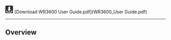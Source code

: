 <img src="/docs/image/download.png"> [Download WR3600 User Guide.pdf](WR3600_User Guide.pdf)

---
## Overview
<!DOCTYPE html>
<html lang="en">
<head>
    <meta charset="UTF-8">
    <meta name="viewport" content="width=device-width, initial-scale=1.0">
    <title>Tab切换示例</title>
    <style>
        /* 标签容器样式 */
        .tab-container {
            display: block;
            border-bottom: 1px solid #ccc;
        }

        /* 标签样式 */
        .tab {
            padding: 10px 20px;
            cursor: pointer;
            border: none;
            border-bottom: none;
            background-color: rgb(225, 225, 225);
            display: inline-block;
        }

        /* 激活标签样式 */
        .tab.active {
            background-color:#8E9AD5;
        }

        /* 内容面板样式 */
        .tab-content {
            padding: 20px;
            border: none;
            border-top: none;
            display: none; /* 默认隐藏内容 */
        }

        /* 激活内容面板样式 */
        .tab-content.active {
            display: block; /* 显示内容 */
        }

        /* 表格样式 */
        table {
            border-collapse: collapse; /* 合并边框 */
            width: 100%;
        }
        th, td {
            border: 1px solid #ccc;
            padding: 8px;
            text-align: center;
        }
    </style>
</head>

<body>
    <!-- 标签容器 -->
    <div class="tab-container">
        <div class="tab active" data-target="tab1">Front Panel</div>
        <div class="tab" data-target="tab2">LED Indication</div>
        <div class="tab" data-target="tab3">Back Panel</div>
        <div class="tab" data-target="tab4">Interface Description</div>
    </div>
    <!-- 内容面板容器 -->
    <div class="tab-content-container">
        <div id="tab1" class="tab-content active">
            <p><img src="/docs/image/wr3600/wr3600 (4).png" width="500" alt="描述信息"></p>
        </div>
        <div id="tab2" class="tab-content">
                <table>
        <thead>
            <tr>
                <th>LED</th>
                <th>Status</th>
                <th>Description</th>
            </tr>
        </thead>
        <tbody>
            <tr>
                <td rowspan="3" style="text-align: center; vertical-align: middle;">
                <img src="/docs/image/wr3600/wr3600 (5).png" alt="System Icon" width="20" height="20"><br>(System)</td>
                <td><strong>On</strong></td>
                <td>The system has started up successfully.</td>
            </tr>
            <tr>
                <td><strong>Flash</strong></td>
                <td>The system is starting up or the firmware is being upgraded. Do not disconnect or power off your Router in the process.</td>
            </tr>
            <tr>
                <td><strong>Off</strong></td>
                <td>Power is off.</td>
            </tr>
            <tr>
                <td rowspan="2" style="text-align: center; vertical-align: middle;">
                <img src="/docs/image/wr3600/wr3600 (6).png" alt="Internet Icon" width="20" height="20"><br>(Internet)</td>
                <td><strong>On</strong></td>
                <td>Internet service is available.</td>
            </tr>
            <tr>
                <td><strong>Off</strong></td>
                <td>The Router’s Internet port is unplugged or no Internet available.</td>
            </tr>
            <tr>
                <td rowspan="2" style="text-align: center; vertical-align: middle;">                <img src="/docs/image/wr3600/wr3600 (7).png" alt="LAN Icon" width="20" height="20"><br>(LAN)</td>
                <td><strong>On</strong></td>
                <td>1~4 powered-on device is connected to the Router’s LAN port.</td>
            </tr>
            <tr>
                <td><strong>Off</strong></td>
                <td>No powered-on device is connected to the Router’s LAN port.</td>
            </tr>
            <tr>
                <td rowspan="2" style="text-align: center; vertical-align: middle;">
                <img src="/docs/image/wr3600/wr3600 (8).png" alt="WAN Icon" width="20" height="20"><br>(WAN)</td>
                <td><strong>On</strong></td>
                <td>The Router’s WAN port is connected.</td>
            </tr>
            <tr>
                <td><strong>Off</strong></td>
                <td>The Router’s WAN port is not connected.</td>
            </tr>
            <tr>
                <td rowspan="3" style="text-align: center; vertical-align: middle;">
                <img src="/docs/image/wr3600/wr3600 (9).png" alt="WAN Icon" width="20" height="20"><br>(2.4GHz Wireless)</td>
                <td><strong>On</strong></td>
                <td>2.4GHz Wireless Band is enabled.</td>
            </tr>
            <tr>
                <td><strong>Flash</strong></td>
                <td>2.4GHz WPS Connection is in process.</td>
            </tr>
            <tr>
                <td><strong>Off</strong></td>
                <td>2.4GHz Wireless Band is disabled.</td>
            </tr>
            <tr>
                <td rowspan="3" style="text-align: center; vertical-align: middle;">
                <img src="/docs/image/wr3600/wr3600 (10).png" alt="WAN Icon" width="20" height="20"><br>(5GHz Wireless)</td>
                <td><strong>On</strong></td>
                <td>5GHz Wireless Band is enabled.</td>
            </tr>
            <tr>
                <td><strong>Flash</strong></td>
                <td>5GHz WPS Connection is in process.</td>
            </tr>
            <tr>
                <td><strong>Off</strong></td>
                <td>5GHz Wireless Band is disabled.</td>
            </tr>
        </tbody>
    </table>
        </div>
        <div id="tab3" class="tab-content">
            <p><img src="/docs/image/wr3600/wr3600 (11).png" width="500" alt="描述信息"></p>
        </div>
        <div id="tab4" class="tab-content">
            <table>
                <tr>
                    <th>Interface</th>
                    <th>Description</th>
                </tr>
                <tr>
                    <td>ON/OFF Button</td>
                    <td>Press to turn on/off the PON Router.</td>
                </tr>
                <tr>
                    <td>Power Jack</td>
                    <td>Plug the provided power adapter to supply power.</td>
                </tr>
                <tr>
                    <td>LAN1/2/3 Port</td>
                    <td>Connect to an Ethernet device.</td>
                </tr>
                <tr>
                    <td>LAN4/WAN Port</td>
                    <td>Connect to an Ethernet device or Internet. </td>
                </tr>
                <tr>
                    <td>WPS Button</td>
                    <td>Press for 1 second to authorize WPS connection.</td>
                </tr>
                <tr>
                    <td>WLAN Button</td>
                    <td>Press for 2 seconds to turn on/off Wi-Fi.</td>
                </tr>
                <tr>
                    <td>RESET Button</td>
                    <td>Press for 5 seconds to restore factory defaults.</td>
                </tr>
                <tr>
                    <td>PON Port</td>
                    <td>Connect to the Internet with an optical fiber.</td>
                </tr>
            </table>
        </div>
    </div>
    <script>
        // 获取所有标签元素
        const tabs = document.querySelectorAll('.tab'); 
        // 获取所有内容面板元素
        const tabContents = document.querySelectorAll('.tab-content'); 

        // 为每个标签添加点击事件监听器
        tabs.forEach(tab  => {
            tab.addEventListener('click',  () => {
                // 移除所有标签的激活状态
                tabs.forEach(t  => t.classList.remove('active')); 
                // 移除所有内容面板的激活状态
                tabContents.forEach(content  => content.classList.remove('active')); 

                // 添加当前点击标签的激活状态
                tab.classList.add('active'); 
                // 获取当前点击标签对应的内容面板的 ID
                const targetId = tab.dataset.target; 
                // 获取对应的内容面板元素
                const targetContent = document.getElementById(targetId); 
                // 添加对应的内容面板的激活状态
                targetContent.classList.add('active'); 
            });
        });
    </script>
</body>
</html>

---
## Connection 
### - Position Your Router

- Generally, the Router is placed on a horizontal surface, such as on a shelf or desktop. The device also can be mounted on the wall.
- Place the Router in a location where it can be connected to multiple devices as well as to a power source.
- The Router can be placed on a shelf or desktop.
- Make sure the cables and power cord are safely placed out of the way so they do not create a tripping hazard.
- Keep the Router away from devices with strong electromagnetic interference, such as Bluetooth devices, cordless phones and microwaves.
- The product should not be located in a place where it will be exposed to moisture or excessive heat.

### - Connect Your Router

1. Connect the powered-off modem to the Router’s WAN port with an Ethernet cable.
<img src="/docs/image/wr3600/connection.png" alt="替代文本" width="1000px">
2. Power on the modem, and then wait about 2 minutes for it to restart.
3. Connect the power adapter to the Router, and wait about 2-3 minutes for the system LED  to turn solid on.
4. Verify that the hardware connection is correct by checking the following LEDs.
<img src="/docs/image/wr3600/wr3600 (14).png" alt="替代文本" width="600px">
5. Connect your device (computer or smart phone) to the Router.
    
    **Method 1 - With Ethernet Cable:** Turn off the Wi-Fi on your computer and connect it to the LAN port of the Router with an Ethernet cable.

    **Method 2 - Through Wi-Fi:** Click the network icon on your computer or go to Wi-Fi Settings on your smart device, and then select the SSID and input the password to join the network. (The default SSID and Password are on the bottom label of the Router).

---

## [Quick Setup](quicksetup.md)

Cudy Router has necessary ISP information built in, many of the setup steps will be automatically completed and verified. You can quickly connect your Router to the Internet, either With Web-based Quick Setup wizard or via Cudy App.

[For more detailed Quick Setup instructions >>> ](quicksetup.md)

---

## Management
### - [System Status](status.md)
<img src="/docs/image/wr3600/wr3600 (36).png" alt="替代文本" width="1000px" style="border: 1px solid #eee;" />

[For more detailed System Status Descriptions >>> ](status.md)

---
### - General Settings

<img src="/docs/image/wr3600/wr3600 (72).png" alt="替代文本" width="1000px" style="border: 1px solid #eee;" />

#### [WAN Mode](wan.md)
is to set your Internet connection. Select your [Internet connection type](wan.md) from the drop-down list of Protocol. Follow the [instructions](wan.md) on the page to complete the [configuration](wan.md). [ >>> >>> ](wan.md)

#### [Wireless](wireless.md)
is to customize the Router’s [wireless settings](wireless.md), including SSID and password, mode, channel, channel width and transmit power,  [and so on](wireless.md). [>>> >>>](wireless.md)

#### [VPN](vpn.md)
namely, [Virtual Private Network](vpn.md), helps you access Internet resources remotely, securely, and privately through tunneling technology. When you access the Internet, VPN encrypts your personal information and hides your IP address from the public. For VPN users, it looks like the devices are directly connected.  [>>> >>>](vpn.md)

<p> Cudy Router supports 6 types of VPN connections: PPTP, L2TP, OpenVPN, WireGuard, ZeroTier, and IPSec (site-to-site). Choose one according to your needs and circumstances, and <a href="/setup_guide/vpn/"> set up the VPN Server and Clients</a>.</p>  

#### [Captive Portal](captive_portal.md)
allows you to design a [portal](captive_portal.md) page for network access verification. Customers are directed to view an advertisement or accept set terms before being granted Internet access. In this way, it offers unique marketing opportunities for small businesses to improve brand awareness and deliver marketing messages.  [>>> >>>](captive_portal.md)

Cudy Router comes embedded with six [captive portal](captive_portal.md) providers (HotspotSystem, Iron Wi-Fi, WorldSpot.net, ObiFi, VulaCoin, WiFiMAX) and the setup process is quite simple. After creating an account with the listed providers, users can input the configuration value to enable the [captive portal](captive_portal.md).

#### [Firmware](firmware.md)
Router’s latest [firmware](firmware.md) will be released at the Cudy official website <a href="www.cudy.com">www.cudy.com</a>, and you can download it from the download page <a href="www.cudy.com/download">www.cudy.com/download</a>. Please choose an appropriate update method and follow the instructions. [>>> >>>](firmware.md)

----

### - Advanced Settings

#### [Network](network.md)

- [LAN](network.md#lan): Modify the Router's LAN IP address, when necessary.

- [Guest Network](network.md#guest-network): Create a guest network without disturbing the main netowrk's security and privacy.

- [DHCP Server](network.md#dhcp-server): Specify the IP address for client devices by the Router as a DHCP Server.

- [IPv6](IPv6.md): Set up an IPv6 Connection.

- [IGMP](network.md#igmp):  Manage and optimize multicast traffic for the client devices, like IPTV.

- [IPTV/VLAN](network.md#iptvvlan):  Enjoy IPTV or VoIP service.

- [QoS](network.md#qos): Prioritize connection of specific devices for a certain duration. 

- [Custom DNS](network.md#custom-dns): Customize a DNS server to be resolved through for DNS names.

- [DDNS](network.md#ddns): Map a domain name to the dynamic IP address of a network device.

- [Static Routing](network.md#static-routing): Manually configure routings for data forwarding.

- [Port Forwards](network.md#port-forwards): Set up public services on your local network with higher security.

- [Port Trigger](network.md#port-trigger): Specify a triggering port and its corresponding external ports.

- [DMZ](network.md#dmz): Disable DMZ unless necessary.

- [Online Detection](network.md#online-detection): Ensure your network always online and operational.

- [TTL](network.md#ttl): Set the maximum time for packets to survive in the network.

- [Wake on LAN](network.md#wake-on-lan): Allow a computer to be turned on or awakened by a network message.

- [UPnP](network.md#upnp): Allow applications or host devices to automatically find the front-end NAT device.


#### [Security](security.md)

- [Firewall](security.md#firewall): Monitor and control incoming and outgoing network traffic based on predetermined security rules.

- [MAC Filter](security.md#mac-filter): Prevent unauthorized devices with certain MAC address from accessing the network.

- [IP Filter](security.md#ip-filter): Block or allow traffic to your network or system based on the IP addresses. 

- [Domain Filter](security.md#domain-filter): Control or limit access to specific websites or Internet services by filtering domain name requests. 

- [IP/MAC Binding](security.md#ipmac-binding): Bind network device’s IP address to its MAC address. 

- [WPS](security.md#wps): Set up a security-protected Wi-Fi connection without sharing/entering credentials. 

- [WiFi Schedule](security.md#wifi-schedule): Turn on/off the router’s wireless network automatically at a specific time.

- [ALG](security.md#alg): Inspect and modify application-layer data in network traffic to allow it to pass through firewalls and other security devices more easily.


#### [System](system.md)

- [System Time](system.md#system-time): Configure the Router's system time, necessary for some time-based functions.

- [Firmware](system.md#firmware): Upgrade the firmware to the latest version

- [Backup/Restore](system.md#backuprestore): Backup the configuration file or restore it

- [Administration](system.md#administration): Access and manage the Router from the local or remote devices

- [Admin Account](system.md#admin-account): Change the Router's login password

- [Language](system.md#language): Customize the Router's web management language

- [Timed Reboot](system.md#timed-reboot): Schedule for the Router rebooting

- [Reboot](system.md#reboot): Reboot the Router for the settings or changes to take effect

- [Reset](system.md#reset): Restore the Router to its factory default settings

- [LED Control](system.md#led-control): Control the Router's LED

- [TR069](system.md#tr069): Configure the Router's TR069 (CPE WAN Management)

---

### - [Parental Control](parental_control.md)

It helps to set up unique restrictions on Internet access for each member of your family via Parental Control feature. You can block inappropriate content, set daily limits for the total time spent online and restrict Internet access to certain time of the day, etc. **This feature only works in Wireless Router mode.**

<img src="/docs/image/wr3600/wr3600 (202).png" alt="替代文本" width="1000px" style="border: 1px solid #eee;" />

[For more detailed Parental Control configurations >>> ](parental_control.md)

---

### - [Diagnostic Tools](diagnostic_tools.md)

#### [Diagnosis](diagnostic_tools.md#diagnosis)
The diagnosis result will indicate the status of Internet, Wireless, Devices, Services and System. You can click Download to reserve the diagnosis bin file.  [>>> >>>](diagnostic_tools.md#diagnosis)

#### [PING](diagnostic_tools.md#ping)
is used to test the connectivity between the Router and the tested host, and measure the round-trip time.   [>>> >>>](diagnostic_tools.md#ping)

#### [TRACEROUTE](diagnostic_tools.md#traceroute)
is used to test the route (path) your Router has passed to reach the tested host, and measure transit delays of packets across an Internet Protocol network.   [>>> >>>](diagnostic_tools.md#traceroute)

#### [NSLOOKUP](diagnostic_tools.md#nslookup)
is to check if the DNS IP address of the WAN can work normally.   [>>> >>>](diagnostic_tools.md#nslookup)

#### [System Log](diagnostic_tools.md#system-log)
tracks all the Router behaviors. When the Router does not work normally, download the system log and send it to our Technical Support for troubleshooting.   [>>> >>>](diagnostic_tools.md#system-log)

---